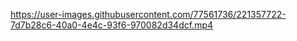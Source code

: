 https://user-images.githubusercontent.com/77561736/221357722-7d7b28c6-40a0-4e4c-93f6-970082d34dcf.mp4

